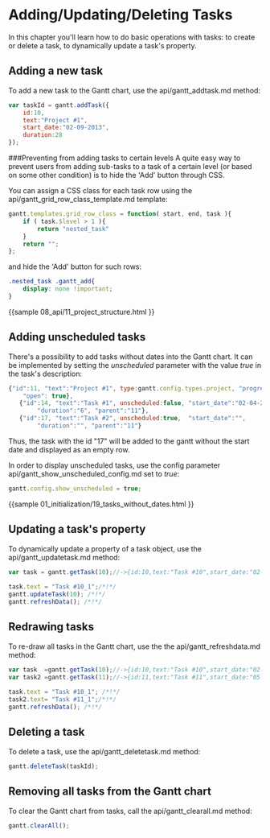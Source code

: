 Adding/Updating/Deleting Tasks
========================================
In this chapter you'll learn how to do basic operations with tasks: to create or delete a task, 
to dynamically update a task's property. 


Adding a new task
----------------------------
To add a new task to the Gantt chart, use the api/gantt_addtask.md method:

~~~js
var taskId = gantt.addTask({
    id:10,
    text:"Project #1",
    start_date:"02-09-2013",
    duration:28
});
~~~

###Preventing from adding tasks to certain levels
A quite easy way to prevent users from adding sub-tasks to a task of a certain level (or based on some other condition) is to hide the 'Add'  button through CSS.

You can assign a CSS class for each task row using the api/gantt_grid_row_class_template.md template:

~~~js
gantt.templates.grid_row_class = function( start, end, task ){
	if ( task.$level > 1 ){
		return "nested_task"
	}
	return "";
};
~~~

and hide the 'Add' button for such rows:

~~~css
.nested_task .gantt_add{
	display: none !important;
}
~~~
{{sample
	08_api/11_project_structure.html
}}

Adding unscheduled tasks
-------------------------

There's a possibility to add tasks without dates into the Gantt chart. It can be implemented by setting the *unscheduled* parameter with the value *true* in the task's description:

~~~js
{"id":11, "text":"Project #1", type:gantt.config.types.project, "progress": 0.6, 
	"open": true},
   {"id":14, "text":"Task #1", unscheduled:false, "start_date":"02-04-2013", 
   		"duration":"6", "parent":"11"},
   {"id":17, "text":"Task #2", unscheduled:true,  "start_date":"", 			 
   		"duration":"", "parent":"11"}
~~~

Thus, the task with the id "17" will be added to the gantt without the start date and displayed as an empty row.

In order to display unscheduled tasks, use the config parameter api/gantt_show_unscheduled_config.md set to *true*:

~~~js
gantt.config.show_unscheduled = true;
~~~

{{sample
01_initialization/19_tasks_without_dates.html
}}

Updating a task's property
------------------------------
To dynamically update a property of a task object, use the api/gantt_updatetask.md method:

~~~js
var task = gantt.getTask(10);//->{id:10,text:"Task #10",start_date:"02-09-2013",...}
 
task.text = "Task #10_1";/*!*/ 
gantt.updateTask(10); /*!*/
gantt.refreshData(); /*!*/
~~~

Redrawing tasks
----------------------
To re-draw all tasks in the Gantt chart, use the  the api/gantt_refreshdata.md method:

~~~js
var task  =gantt.getTask(10);//->{id:10,text:"Task #10",start_date:"02-09-2013",...}
var task2 =gantt.getTask(11);//->{id:11,text:"Task #11",start_date:"05-09-2013",...}
 
task.text = "Task #10_1"; /*!*/ 
task2.text= "Task #11_1";/*!*/ 
gantt.refreshData(); /*!*/ 
~~~

Deleting a task
-------------------------------
To delete a task, use the api/gantt_deletetask.md method:

~~~js
gantt.deleteTask(taskId);
~~~

Removing all tasks from the Gantt chart
-------------------------------------------
To clear the Gantt chart from tasks, call the api/gantt_clearall.md method:


~~~js
gantt.clearAll();
~~~